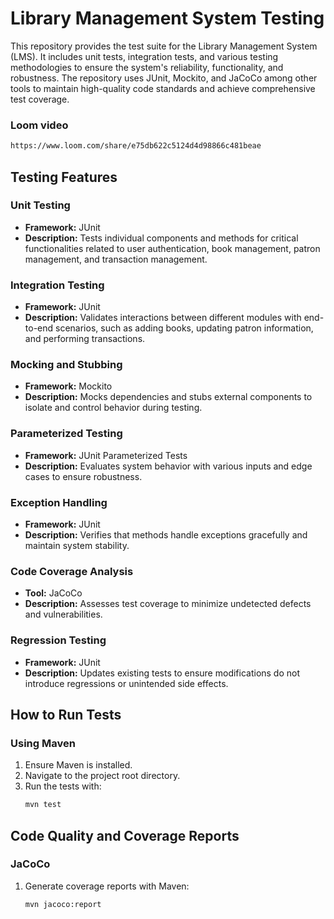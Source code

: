 # Library Management System Testing

This repository provides the test suite for the Library Management System (LMS). It includes unit tests, integration tests, and various testing methodologies to ensure the system's reliability, functionality, and robustness. The repository uses JUnit, Mockito, and JaCoCo among other tools to maintain high-quality code standards and achieve comprehensive test coverage.

### Loom video
``` bash
https://www.loom.com/share/e75db622c5124d4d98866c481beae
```

## Testing Features

### Unit Testing
- **Framework:** JUnit
- **Description:** Tests individual components and methods for critical functionalities related to user authentication, book management, patron management, and transaction management.

### Integration Testing
- **Framework:** JUnit
- **Description:** Validates interactions between different modules with end-to-end scenarios, such as adding books, updating patron information, and performing transactions.

### Mocking and Stubbing
- **Framework:** Mockito
- **Description:** Mocks dependencies and stubs external components to isolate and control behavior during testing.

### Parameterized Testing
- **Framework:** JUnit Parameterized Tests
- **Description:** Evaluates system behavior with various inputs and edge cases to ensure robustness.

### Exception Handling
- **Framework:** JUnit
- **Description:** Verifies that methods handle exceptions gracefully and maintain system stability.

### Code Coverage Analysis
- **Tool:** JaCoCo
- **Description:** Assesses test coverage to minimize undetected defects and vulnerabilities.

### Regression Testing
- **Framework:** JUnit
- **Description:** Updates existing tests to ensure modifications do not introduce regressions or unintended side effects.

## How to Run Tests

### Using Maven
1. Ensure Maven is installed.
2. Navigate to the project root directory.
3. Run the tests with:
    ```sh
    mvn test
    ```

## Code Quality and Coverage Reports

### JaCoCo
1. Generate coverage reports with Maven:
    ```sh
    mvn jacoco:report
    ```
